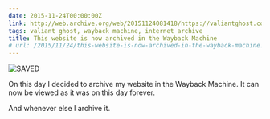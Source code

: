 ```yaml
---
date: 2015-11-24T00:00:00Z
link: http://web.archive.org/web/20151124081418/https://valiantghost.com/
tags: valiant ghost, wayback machine, internet archive
title: This website is now archived in the Wayback Machine
# url: /2015/11/24/this-website-is-now-archived-in-the-wayback-machine.html/
---
```


![SAVED](http://puu.sh/lwPdn/f1cec558f0.png)

On this day I decided to archive my website in the Wayback Machine. It can now be viewed as it was on this day forever. 

And whenever else I archive it.

